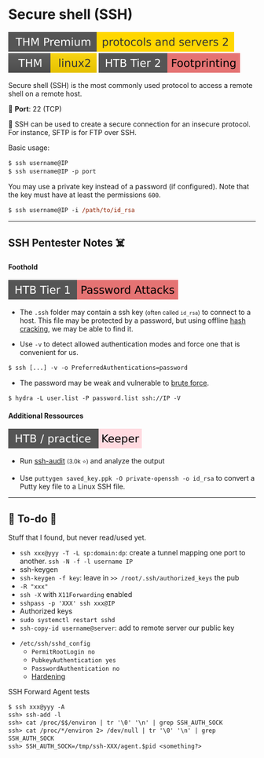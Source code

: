 # Secure shell (SSH)

[![protocolsandservers2](../../../cybersecurity/_badges/thmp/protocolsandservers2.svg)](https://tryhackme.com/room/protocolsandservers2)
[![linux2](../../../cybersecurity/_badges/thm/linux2.svg)](https://tryhackme.com/room/linux2)
[![footprinting](../../../cybersecurity/_badges/htb/footprinting.svg)](https://academy.hackthebox.com/course/preview/footprinting)

<div class="row row-cols-lg-2"><div>

Secure shell (SSH) is the most commonly used protocol to access a remote shell on a remote host.

🐊️ **Port**: 22 (TCP)

🥊 SSH can be used to create a secure connection for an insecure protocol. For instance, SFTP is for FTP over SSH.
</div><div>

Basic usage:

```ps
$ ssh username@IP
$ ssh username@IP -p port
```

You may use a private key instead of a password (if configured). Note that the key must have at least the permissions `600`.

```ps
$ ssh username@IP -i /path/to/id_rsa
```
</div></div>

<hr class="sep-both">

## SSH Pentester Notes ☠️

<div class="row row-cols-lg-2"><div>

#### Foothold

[![password_attacks](../../../cybersecurity/_badges/htb/password_attacks.svg)](https://academy.hackthebox.com/course/preview/password-attacks)

* The `.ssh` folder may contain a ssh key <small>(often called `id_rsa`)</small> to connect to a host. This file may be protected by a password, but using offline [hash cracking](/cybersecurity/cryptography/algorithms/hashing/index.md#ssh-private-key---passphrase-cracking), we may be able to find it.

* Use `-v` to detect allowed authentication modes and force one that is convenient for us.

```ps
$ ssh [...] -v -o PreferredAuthentications=password
```

* The password may be weak and vulnerable to [brute force](/cybersecurity/red-team/s2.discovery/techniques/network/auth.md).

```shell!
$ hydra -L user.list -P password.list ssh://IP -V
```
</div><div>

#### Additional Ressources

[![keeper](../../../cybersecurity/_badges/htb-p/keeper.svg)](https://app.hackthebox.com/machines/Keeper)

* Run [ssh-audit](https://github.com/jtesta/ssh-audit) <small>(3.0k ⭐)</small> and analyze the output

* Use `puttygen saved_key.ppk -O private-openssh -o id_rsa` to convert a Putty key file to a Linux SSH file.
</div></div>

<hr class="sep-both">

## 👻 To-do 👻

Stuff that I found, but never read/used yet.

<div class="row row-cols-lg-2"><div>

* `ssh xxx@yyy -T -L sp:domain:dp`: create a tunnel mapping one port to another. `ssh -N -f -l username IP`
* ssh-keygen
* `ssh-keygen -f key`: leave in `>> /root/.ssh/authorized_keys` the pub
* `-R "xxx"`
* `ssh -X` with `X11Forwarding` enabled
* `sshpass -p 'XXX' ssh xxx@IP`
* Authorized keys
* `sudo systemctl restart sshd`
* `ssh-copy-id username@server`: add to remote server our public key
</div><div>

* `/etc/ssh/sshd_config`
  * `PermitRootLogin no`
  * `PubkeyAuthentication yes`
  * `PasswordAuthentication no`
  * [Hardening](https://www.ssh-audit.com/hardening_guides.html)

SSH Forward Agent tests

```shell!
$ ssh xxx@yyy -A
ssh> ssh-add -l
ssh> cat /proc/$$/environ | tr '\0' '\n' | grep SSH_AUTH_SOCK
ssh> cat /proc/*/environ 2> /dev/null | tr '\0' '\n' | grep SSH_AUTH_SOCK
ssh> SSH_AUTH_SOCK=/tmp/ssh-XXX/agent.$pid <something?>
```
</div></div>